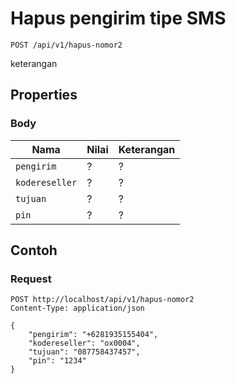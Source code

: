 # Hapus pengirim tipe SMS
```http
POST /api/v1/hapus-nomor2
```
keterangan
## Properties
### Body
Nama  | Nilai | Keterangan
--- | --- | ---
<code>pengirim</code> | ? | ?
<code>kodereseller</code> | ? | ?
<code>tujuan</code> | ? | ?
<code>pin</code> | ? | ?

## Contoh

### Request
```http
POST http://localhost/api/v1/hapus-nomor2
Content-Type: application/json

{
    "pengirim": "+6281935155404",
    "kodereseller": "ox0004",
    "tujuan": "087758437457",
    "pin": "1234"
}
```
